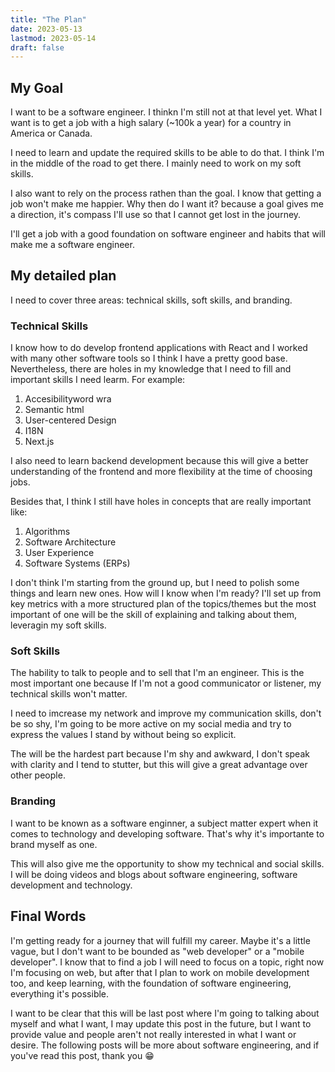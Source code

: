 ```yaml
---
title: "The Plan"
date: 2023-05-13
lastmod: 2023-05-14
draft: false
---
```


## My Goal

I want to be a software engineer. I thinkn I'm still not at that level yet.
What I want is to get a job with a high salary (~100k a year) for a country
in America or Canada.

I need to learn and update the required skills to be able to do that. I think
I'm in the middle of the road to get there. I mainly need to work on my soft
skills.

I also want to rely on the process rathen than the goal. I know that getting
a job won't make me happier. Why then do I want it? because a goal gives me
a direction, it's compass I'll use so that I cannot get lost in the journey.

I'll get a job with a good foundation on software engineer and habits
that will make me a software engineer.

## My detailed plan

I need to cover three areas: technical skills, soft skills, and branding.

### Technical Skills

I know how to do develop frontend applications with React and I worked with many other
software tools so I think I have a pretty good base. Nevertheless, there are holes in my
knowledge that I need to fill and important skills I need learm. For example:

1. Accesibilityword wra
2. Semantic html
3. User-centered Design
4. I18N
5. Next.js

I also need to learn backend development because this will give a better understanding of
the frontend and more flexibility at the time of choosing jobs.

Besides that, I think I still have holes in concepts that are really important like:

1. Algorithms
2. Software Architecture
3. User Experience
4. Software Systems (ERPs)

I don't think I'm starting from the ground up, but I need to polish some things and learn
new ones. How will I know when I'm ready? I'll set up from key metrics with a more structured
plan of the topics/themes but the most important of one will be the skill of explaining and
talking about them, leveragin my soft skills.

### Soft Skills

The hability to talk to people and to sell that I'm an engineer. This is the most important one
because If I'm not a good communicator or listener, my technical skills won't matter.

I need to imcrease my network and improve my communication skills, don't be so shy, I'm going to
be more active on my social media and try to express the values I stand by without being
so explicit.

The will be the hardest part because I'm shy and awkward, I don't speak with clarity and I tend
to stutter, but this will give a great advantage over other people.

### Branding

I want to be known as a software enginner, a subject matter expert when it comes to technology and developing software. That's why it's importante to brand myself as one.

This will also give me the opportunity to show my technical and social skills. I will be doing
videos and blogs about software engineering, software development and technology.

## Final Words

I'm getting ready for a journey that will fulfill my career. Maybe it's
a little vague, but I don't want to be bounded as "web developer" or a "mobile developer". I know that to find a job I will need to focus on a topic, right now I'm focusing on web, but after that I plan to work on mobile development too, and keep learning, with the foundation of software engineering, everything it's possible.

I want to be clear that this will be last post where I'm going to talking about myself and what I want, I may update this post in the future, but I want to provide value and people aren't not really interested in what I want or desire. The following posts will be more about software engineering, and if you've read this post, thank you 😁